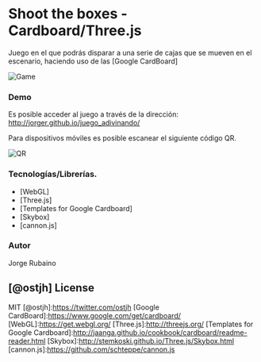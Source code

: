 # Shoot the boxes - Cardboard/Three.js

Juego en el que podrás disparar a una serie de cajas que se mueven en el escenario, haciendo uso de las [Google CardBoard]

![Game](https://dl.dropboxusercontent.com/u/181689/ShotBoxes.gif)

### Demo

Es posible acceder al juego a través de la dirección: http://jorger.github.io/juego_adivinando/

Para dispositivos móviles es posible escanear el siguiente código QR.

![QR](https://dl.dropboxusercontent.com/u/181689/imgGame/qrAdivinando.png)

### Tecnologías/Librerías.

* [WebGL]
* [Three.js]
* [Templates for Google Cardboard]
* [Skybox]
* [cannon.js]

### Autor
Jorge Rubaino

[@ostjh]
License
----
MIT
[@ostjh]:https://twitter.com/ostjh
[Google CardBoard]:https://www.google.com/get/cardboard/
[WebGL]:https://get.webgl.org/
[Three.js]:http://threejs.org/
[Templates for Google Cardboard]:http://jaanga.github.io/cookbook/cardboard/readme-reader.html
[Skybox]:http://stemkoski.github.io/Three.js/Skybox.html
[cannon.js]:https://github.com/schteppe/cannon.js
